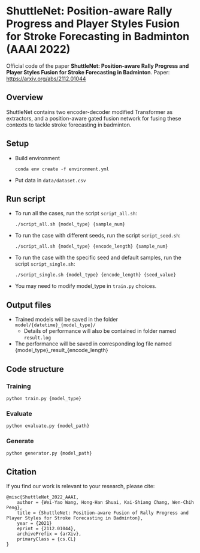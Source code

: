 # ShuttleNet: Position-aware Rally Progress and Player Styles Fusion for Stroke Forecasting in Badminton (AAAI 2022)
Official code of the paper **ShuttleNet: Position-aware Rally Progress and Player Styles Fusion for Stroke Forecasting in Badminton**.
Paper: https://arxiv.org/abs/2112.01044

## Overview
ShuttleNet contains two encoder-decoder modified Transformer as extractors, and a position-aware gated fusion network for fusing these contexts to tackle stroke forecasting in badminton.

## Setup
- Build environment
    ```
    conda env create -f environment.yml
    ```
- Put data in `data/dataset.csv`

## Run script
- To run all the cases, run the script `script_all.sh`:
    ```
    ./script_all.sh {model_type} {sample_num}
    ```
- To run the case with different seeds, run the script `script_seed.sh`:
    ```
    ./script_all.sh {model_type} {encode_length} {sample_num}
    ```
- To run the case with the specific seed and default samples, run the script `script_single.sh`:
    ```
    ./script_single.sh {model_type} {encode_length} {seed_value}
    ```
- You may need to modify model_type in `train.py` choices.

## Output files
- Trained models will be saved in the folder `model/{datetime}_{model_type}/`
    - Details of performance will also be contained in folder named `result.log`
- The performance will be saved in corresponding log file named {model_type}\_result\_{encode_length}

## Code structure
### Training
```=python
python train.py {model_type}
```

### Evaluate
```=python
python evaluate.py {model_path}
```

### Generate
```=python
python generator.py {model_path}
```

## Citation
If you find our work is relevant to your research, please cite:
```
@misc{ShuttleNet_2022_AAAI,
    author = {Wei-Yao Wang, Hong-Han Shuai, Kai-Shiang Chang, Wen-Chih Peng},
    title = {ShuttleNet: Position-aware Fusion of Rally Progress and Player Styles for Stroke Forecasting in Badminton},
    year = {2021}
    eprint = {2112.01044},
    archivePrefix = {arXiv},
    primaryClass = {cs.CL}
}
```
